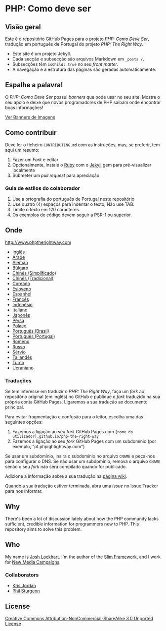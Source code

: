 # PHP: Como deve ser

## Visão geral

Este é o repositório GitHub Pages para o projeto _PHP: Como Deve Ser_, tradução em português de Portugal do projeto _PHP: The Right Way_.

* Este site é um projeto Jekyll.
* Cada secção e subsecção são arquivos Markdown em `_posts /`.
* Subsecções têm `isChild: true` no seu _front matter_.
* A navegação e a estrutura das páginas são geradas automaticamente.

## Espalhe a palavra!

O _PHP: Como Deve Ser_ possui _banners_ que pode usar no seu site. Mostre o seu apoio e deixe que novos programadores de PHP saibam onde encontrar boas informações!

[Ver Banners de Imagens](http://www.phptherightway.com/banners.html)

## Como contribuir

Deve ler o ficheiro `CONTRIBUTING.md` com as instruções, mas, se preferir, tem aqui um resumo:

1. Fazer um _Fork_ e editar
2. Opcionalmente, instale o [Ruby](https://rvm.io/rvm/install/) com o [Jekyll](https://github.com/mojombo/jekyll/) gem para pré-visualizar localmente
3. Submeter um _pull request_ para apreciação

### Guia de estilos do colaborador

1. Use a ortografia do português de Portugal neste repositório
2. Use quatro (4) espaços para indentar o texto; Não use TAB.
3. Limite o texto em 120 caracteres.
4. Os exemplos de código devem seguir a PSR-1 ou superior.

## Onde

<http://www.phptherightway.com>

* [Inglês](http://www.phptherightway.com)
* [Árabe](https://adaroobi.github.io/php-the-right-way/)
* [Alemão](http://rwetzlmayr.github.io/php-the-right-way)
* [Búlgaro](http://bg.phptherightway.com)
* [Chinês (Simplificado)](http://laravel-china.github.io/php-the-right-way/)
* [Chinês (Tradicional)](http://laravel-taiwan.github.io/php-the-right-way)
* [Coreano](http://modernpug.github.io/php-the-right-way)
* [Esloveno](http://sl.phptherightway.com)
* [Espanhol](http://phpdevenezuela.github.io/php-the-right-way)
* [Francês](http://eilgin.github.io/php-the-right-way/)
* [Indonésio](http://id.phptherightway.com)
* [Italiano](http://it.phptherightway.com)
* [Japonês](http://ja.phptherightway.com)
* [Persa](http://novid.github.io/php-the-right-way/)
* [Polaco](http://pl.phptherightway.com)
* [Português (Brasil)](http://br.phptherightway.com)
* [Português (Portugal)](http://pt.phptherightway.com)
* [Romeno](https://bgui.github.io/php-the-right-way/)
* [Russo](http://getjump.github.io/ru-php-the-right-way)
* [Sérvio](http://phpsrbija.github.io/php-the-right-way/)
* [Tailandês](https://apzentral.github.io/php-the-right-way/)
* [Turco](http://hkulekci.github.io/php-the-right-way/)
* [Ucraniano](http://iflista.github.com/php-the-right-way)

### Traduções

Se tem interesse em traduzir o _PHP: The Right Way_, faça um _fork_ ao repositório original (em inglês) no GitHub e publique o _fork_ traduzido na sua própria conta GitHub Pages. Ligaremos a sua tradução ao documento principal.

Para evitar fragmentação e confusão para o leitor, escolha uma das seguintes opções:

1. Fazemos a ligação ao seu _fork_ GitHub Pages com `[nome do utilizador].github.io/php-the-right-way`
2. Fazemos a ligação ao seu _fork_ GitHub Pages com um subdomínio (por exemplo, "pt.phpightightway.com")

Se usar um subdomínio, insira o subdomínio no arquivo `CNAME` e peça-nos para configurar o DNS. Se não usar um subdomínio, remova o arquivo `CNAME` senão o seu _fork_ não será compilado quando for publicado.

Adicione a informação sobre a sua tradução na [página wiki](https://github.com/codeguy/php-the-right-way/wiki/Translations).

Quando a sua tradução estiver terminada, abra uma _issue_ no Issue Tracker para nos informar.

## Why

There's been a lot of discussion lately about how the PHP community lacks sufficient, credible information for programmers new to PHP. This repository aims to solve this problem.

## Who

My name is [Josh Lockhart](http://twitter.com/codeguy). I'm the author of the [Slim Framework](http://www.slimframework.com/), and I work for [New Media Campaigns](http://www.newmediacampaigns.com/).

### Collaborators

* [Kris Jordan](http://krisjordan.com/)
* [Phil Sturgeon](http://philsturgeon.co.uk/)

## License

[Creative Commons Attribution-NonCommercial-ShareAlike 3.0 Unported License](http://creativecommons.org/licenses/by-nc-sa/3.0/)
